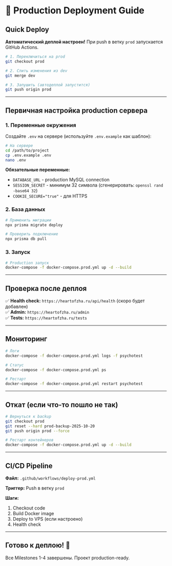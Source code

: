 # 🚀 Production Deployment Guide

## Quick Deploy

**Автоматический деплой настроен!** При push в ветку `prod` запускается GitHub Actions.

```bash
# 1. Переключиться на prod
git checkout prod

# 2. Слить изменения из dev
git merge dev

# 3. Запушить (автодеплой запустится)
git push origin prod
```

---

## Первичная настройка production сервера

### 1. Переменные окружения

Создайте `.env` на сервере (используйте `.env.example` как шаблон):

```bash
# На сервере
cd /path/to/project
cp .env.example .env
nano .env
```

**Обязательные переменные:**
- `DATABASE_URL` - production MySQL connection
- `SESSION_SECRET` - минимум 32 символа (сгенерировать: `openssl rand -base64 32`)
- `COOKIE_SECURE="true"` - для HTTPS

### 2. База данных

```bash
# Применить миграции
npx prisma migrate deploy

# Проверить подключение
npx prisma db pull
```

### 3. Запуск

```bash
# Production запуск
docker-compose -f docker-compose.prod.yml up -d --build
```

---

## Проверка после деплоя

✅ **Health check:** `https://heartofzha.ru/api/health` (скоро будет добавлен)  
✅ **Admin:** `https://heartofzha.ru/admin`  
✅ **Tests:** `https://heartofzha.ru/tests`

---

## Мониторинг

```bash
# Логи
docker-compose -f docker-compose.prod.yml logs -f psychotest

# Статус
docker-compose -f docker-compose.prod.yml ps

# Рестарт
docker-compose -f docker-compose.prod.yml restart psychotest
```

---

## Откат (если что-то пошло не так)

```bash
# Вернуться к backup
git checkout prod
git reset --hard prod-backup-2025-10-20
git push origin prod --force

# Рестарт контейнеров
docker-compose -f docker-compose.prod.yml up -d --build
```

---

## CI/CD Pipeline

**Файл:** `.github/workflows/deploy-prod.yml`

**Триггер:** Push в ветку `prod`

**Шаги:**
1. Checkout code
2. Build Docker image
3. Deploy to VPS (если настроено)
4. Health check

---

## Готово к деплою! 🎉

Все Milestones 1-4 завершены. Проект production-ready.

